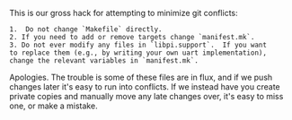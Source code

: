 This is our gross hack for attempting to minimize git conflicts:

	1.  Do not change `Makefile` directly. 
	2. If you need to add or remove targets change `manifest.mk`.
	3. Do not ever modify any files in `libpi.support`.  If you want
	to replace them (e.g., by writing your own uart implementation),
	change the relevant variables in `manifest.mk`.

Apologies.  The trouble is some of these files are in flux, and if
we push changes later it's easy to run into conflicts.  If we instead
have you create private copies and manually move any late changes over,
it's easy to miss one, or make a mistake.
